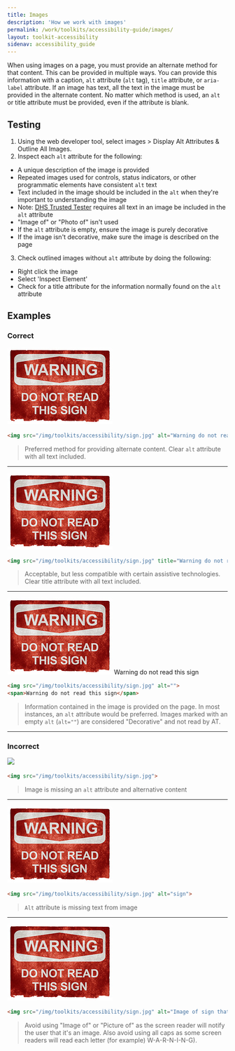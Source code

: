 ```yaml
---
title: Images
description: 'How we work with images'
permalink: /work/toolkits/accessibility-guide/images/
layout: toolkit-accessibility
sidenav: accessibility_guide
---
```


When using images on a page, you must provide an alternate method for that content. This can be provided in multiple ways. You can provide this information with a caption, `alt` attribute (`alt` tag), `title` attribute, or `aria-label` attribute. If an image has text, all the text in the image must be provided in the alternate content. No matter which method is used, an `alt` or title attribute must be provided, even if the attribute is blank.

## Testing

1. Using the web developer tool, select images > Display Alt Attributes & Outline All Images.
2. Inspect each `alt` attribute for the following:
  * A unique description of the image is provided
  * Repeated images used for controls, status indicators, or other programmatic elements have consistent `alt` text
  * Text included in the image should be included in the `alt` when they're important to understanding the image
  * Note: [DHS Trusted Tester](https://www.dhs.gov/trusted-tester) requires all text in an image be included in the `alt` attribute
  * "Image of" or "Photo of" isn't used
  * If the `alt` attribute is empty, ensure the image is purely decorative
  * If the image isn't decorative, make sure the image is described on the page
3. Check outlined images without `alt` attribute by doing the following:
  * Right click the image
  * Select 'Inspect Element'
  * Check for a title attribute for the information normally found on the `alt` attribute

## Examples

### Correct

<img src="/img/toolkits/accessibility/sign.jpg" alt="Warning do not read this sign">

```html
<img src="/img/toolkits/accessibility/sign.jpg" alt="Warning do not read this sign">
```

> Preferred method for providing alternate content.
> Clear `alt` attribute with all text included.

<hr>

<img src="/img/toolkits/accessibility/sign.jpg" title="Warning do not read this sign">

```html
<img src="/img/toolkits/accessibility/sign.jpg" title="Warning do not read this sign">
```

> Acceptable, but less compatible with certain assistive technologies.
> Clear title attribute with all text included. 

<hr>

<img src="/img/toolkits/accessibility/sign.jpg" alt="">
<span>Warning do not read this sign</span>

```html
<img src="/img/toolkits/accessibility/sign.jpg" alt="">
<span>Warning do not read this sign</span>
```

> Information contained in the image is provided on the page.
> In most instances, an `alt` attribute would be preferred.
> Images marked with an empty `alt` (`alt=""`) are considered "Decorative" and not read by AT.

<hr>

### Incorrect

<img src="{{'/img/toolkits/accessibility/sign.jpg' | prepend: site.baseurl}}">

```html
<img src="/img/toolkits/accessibility/sign.jpg">
```

> Image is missing an `alt` attribute and alternative content

<hr>

<img src="/img/toolkits/accessibility/sign.jpg" alt="sign">

```html
<img src="/img/toolkits/accessibility/sign.jpg" alt="sign">
```

> `Alt` attribute is missing text from image

<hr>

<img src="/img/toolkits/accessibility/sign.jpg" alt="Image of sign that says WARNING DO NOT READ THIS SIGN">

```html
<img src="/img/toolkits/accessibility/sign.jpg" alt="Image of sign that says WARNING DO NOT READ THIS SIGN">
```

> Avoid using "Image of" or "Picture of" as the screen reader will notify the user that it's an image. Also avoid using all caps as some screen readers will read each letter (for example) W-A-R-N-I-N-G).
